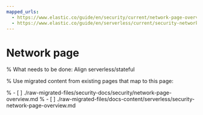 ```yaml
---
mapped_urls:
  - https://www.elastic.co/guide/en/security/current/network-page-overview.html
  - https://www.elastic.co/guide/en/serverless/current/security-network-page-overview.html
---
```


# Network page

% What needs to be done: Align serverless/stateful

% Use migrated content from existing pages that map to this page:

% - [ ] ./raw-migrated-files/security-docs/security/network-page-overview.md
% - [ ] ./raw-migrated-files/docs-content/serverless/security-network-page-overview.md